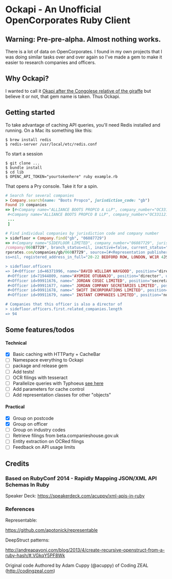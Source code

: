 # Ockapi - An Unofficial OpenCorporates Ruby Client

## Warning: Pre-pre-alpha. Almost nothing works.

There is a lot of data on OpenCorporates. I found in my own projects that
I was doing similar tasks over and over again so I've made a gem to make it
easier to research companies and officers.

## Why Ockapi?

I wanted to call it [Okapi after the Congolese relative of the giraffe](https://en.wikipedia.org/?title=Okapi)
but believe it or not, that gem name is taken. Thus Ockapi.

## Getting started

To take advantage of caching API queries, you'll need Redis installed and running.
On a Mac its something like this:

```
$ brew install redis
$ redis-server /usr/local/etc/redis.conf
```

To start a session
```
$ git clone ...
$ bundle install
$ cd lib
$ OPENC_API_TOKEN="yourtokenhere" ruby example.rb
```

That opens a Pry console. Take it for a spin.

```ruby
# Search for several companies
> Company.search(name: "Boots Propco", jurisdiction_code: "gb")
Found 19 companies
=> [#<Company name="ALLIANCE BOOTS PROPCO A LLP", company_number="OC331120", jurisdiction_code="gb", incorporation_date="2007-09-05", dissolution_date=nil, company_type="Limited Liability Partnership", registry_url="http://data.companieshouse.gov.uk/doc/company/OC331120", branch_status=nil, inactive=false, current_status="Active", created_at="2010-10-21T14:14:35+00:00", updated_at="2015-06-06T13:32:36+00:00", retrieved_at="2015-06-01T00:00:00+00:00", opencorporates_url="https://opencorporates.com/companies/gb/OC331120", previous_names=[], source=[#<Representation publisher="UK Companies House", url="http://xmlgw.companieshouse.gov.uk/", terms="UK Crown Copyright", retrieved_at="2015-06-01T00:00:00+00:00">], registered_address_in_full="SEDLEY PLACE 4TH FLOOR, 361 OXFORD STREET, LONDON, W1C 2JL">,
 #<Company name="ALLIANCE BOOTS PROPCO B LLP", company_number="OC331121", jurisdiction_code="gb", incorporation_date="2007-09-05", dissolution_date=nil, company_type="Limited Liability Partnership", registry_url="http://data.companieshouse.gov.uk/doc/company/OC331121", branch_status=nil, inactive=false, current_status="Active", created_at="2010-10-21T14:14:35+00:00", updated_at="2015-06-06T13:32:36+00:00", retrieved_at="2015-06-01T00:00:00+00:00", opencorporates_url="https://opencorporates.com/companies/gb/OC331121", previous_names=[], source=[#<Representation publisher="UK Companies House", url="http://xmlgw.companieshouse.gov.uk/", terms="UK Crown Copyright", retrieved_at="2015-06-01T00:00:00+00:00">], registered_address_in_full="SEDLEY PLACE 4TH FLOOR, 361 OXFORD STREET, LONDON, W1C 2JL">,
 ...
 ]

# Find individual companies by jurisdiction code and company number
> sidefloor = Company.find("gb", "06087729")
=> #<Company name="SIDEFLOOR LIMITED", company_number="06087729", jurisdiction_code="gb", incorporation_date="2007-02-07", dissolution_date=nil, company_type="Private Limited Company", registry_url="http://data.companieshouse.gov.uk/doc
/company/06087729", branch_status=nil, inactive=false, current_status="Active", created_at="2010-10-23T07:29:07+00:00", updated_at="2015-06-16T18:26:31+00:00", retrieved_at="2015-06-01T00:00:00+00:00", opencorporates_url="https://openco
rporates.com/companies/gb/06087729", source=[#<Representation publisher="UK Companies House", url="http://xmlgw.companieshouse.gov.uk/", terms="UK Crown Copyright", retrieved_at="2015-06-01T00:00:00+00:00">], agent_name=nil, agent_addre
ss=nil, registered_address_in_full="20-22 BEDFORD ROW, LONDON, WC1R 4JS", alternative_names=[], ... >

> sidefloor.officers
=> [#<Officer id=46371996, name="DAVID WILLIAM WAYGOOD", position="director", uid=nil, start_date="2007-03-20", end_date="2013-04-27", opencorporates_url="https://opencorporates.com/officers/46371996">,
 #<Officer id=71944809, name="AYOMIDE OTUBANJO", position="director", uid=nil, start_date="2013-05-28", end_date=nil, opencorporates_url="https://opencorporates.com/officers/71944809">,
 #<Officer id=99911676, name=" JORDAN COSEC LIMITED", position="secretary", uid=nil, start_date="2009-02-02", end_date=nil, opencorporates_url="https://opencorporates.com/officers/99911676">,
 #<Officer id=99911677, name=" JORDAN COMPANY SECRETARIES LIMITED", position="secretary", uid=nil, start_date="2007-03-20", end_date="2009-02-02", opencorporates_url="https://opencorporates.com/officers/99911677">,
 #<Officer id=99911678, name=" SWIFT INCORPORATIONS LIMITED", position="nominated secretary", uid=nil, start_date="2007-02-07", end_date="2007-03-23", opencorporates_url="https://opencorporates.com/officers/99911678">,
 #<Officer id=99911679, name=" INSTANT COMPANIES LIMITED", position="nominated director", uid=nil, start_date="2007-02-07", end_date="2007-03-23", opencorporates_url="https://opencorporates.com/officers/99911679">]

# Companies that this officer is also a director of
> sidefloor.officers.first.related_companies.length
=> 94
```

## Some features/todos

#### Technical
- [x] Basic caching with HTTParty + CacheBar
- [ ] Namespace everything to Ockapi
- [ ] package and release gem
- [ ] Add tests!
- [ ] OCR filings with tesseract
- [ ] Parallelize queries with Typhoeus [see here](https://github.com/xavriley/cosy-companies/blob/master/app.rb#L144)
- [ ] Add parameters for cache control
- [ ] Add representation classes for other "objects"

#### Practical
- [x] Group on postcode
- [x] Group on officer
- [ ] Group on industry codes
- [ ] Retrieve filings from beta.companieshouse.gov.uk
- [ ] Entity extraction on OCRed filings
- [ ] Feedback on API usage limits

## Credits

### Based on RubyConf 2014 - Rapidly Mapping JSON/XML API Schemas In Ruby

Speaker Deck: https://speakerdeck.com/acuppy/xml-apis-in-ruby

### References

Representable:

https://github.com/apotonick/representable

DeepStruct patterns:

http://andreapavoni.com/blog/2013/4/create-recursive-openstruct-from-a-ruby-hash/#.VGkqY5PF8Wk

Original code Authored by Adam Cuppy (@acuppy) of Coding ZEAL (http://codingzeal.com)
